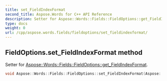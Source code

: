 ```yaml
---
title: set_FieldIndexFormat
second_title: Aspose.Words for C++ API Reference
description: Setter for Aspose::Words::Fields::FieldOptions::get_FieldIndexFormat. 
type: docs
weight: 0
url: /cpp/aspose.words.fields/fieldoptions/set_fieldindexformat/
---
```

## FieldOptions.set_FieldIndexFormat method


Setter for [Aspose::Words::Fields::FieldOptions::get_FieldIndexFormat](./get_fieldindexformat/).

```cpp
void Aspose::Words::Fields::FieldOptions::set_FieldIndexFormat(Aspose::Words::Fields::FieldIndexFormat value)
```

